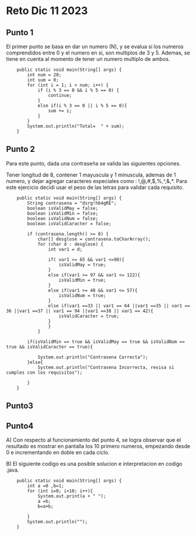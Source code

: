 # Reto Dic 11 2023



## Punto 1 

El primer punto se basa en dar un numero (N), y se evalua si los numeros comprendidos entre 0 y el numero en si, son multiplos de  3 y 5. Ademas, se tiene en cuenta al momento de tener un numero multiplo de ambos.

````
    public static void main(String[] args) {
        int num = 20;
        int sum = 0;
        for (int i = 1; i < num; i++) {
            if (i % 3 == 0 && i % 5 == 0) {
                continue;
            }
            else if(i % 3 == 0 || i % 5 == 0){
                sum += i;
            }
        }
        System.out.println("Total=  " + sum);
    }
````



## Punto 2

Para este punto, dada una contraseña se valida las siguientes opciones.

Tener longitud de 8, contener 1 mayuscula y 1 minuscula, ademas de 1 numero, y dejar agregar caracteres especiales como : !,@,#,$,%,^,&,*. Para este ejercicio decidi usar el peso de las letras para validar cada requisito.

````
    public static void main(String[] args) {
        String contrasena = "dsrg!hb4gRE";
        boolean isValidMay = false;
        boolean isValidMin = false;
        boolean isValidNum = false;
        boolean isValidCaracter = false;

        if (contrasena.length() >= 8) {
            char[] desglose = contrasena.toCharArray();
            for (char d : desglose) {
                int var1 = d;
                
                if( var1 >= 65 && var1 <=90){
                    isValidMay = true;
                }
                else if(var1 >= 97 && var1 <= 122){
                    isValidMin = true;
                }
                else if(var1 >= 48 && var1 <= 57){
                    isValidNum = true;
                }
                else if(var1 ==33 || var1 == 64 ||var1 ==35 || var1 == 36 ||var1 ==37 || var1 == 94 ||var1 ==38 || var1 == 42){
                    isValidCaracter = true;
                }
                }
            }
       
        if(isValidMin == true && isValidMay == true && isValidNum == true && isValidCaracter == true){
            
            System.out.println("Contrasena Correcta");
        }else{
            System.out.println("Contrasena Incorrecta, revisa si cumples con los requisitos");
              
        }
    }

````







## Punto3

 





## Punto4

A)  Con respecto al funcionamiento del punto 4, se logra observar que el resultado es mostrar en pantalla los 10 primero numeros, empezando desde 0 e incrementando en doble en cada ciclo.



B) El siguiente codigo es una posible solucion e interpretacion en codigo .java.

````
    public static void main(String[] args) {
        int a =0 ,b=1;
        for (int i=0; i<10; i++){
            System.out.print(a + " ");
            a =b;
            b=a+b;
            
        }
        System.out.println("");
    }
````

